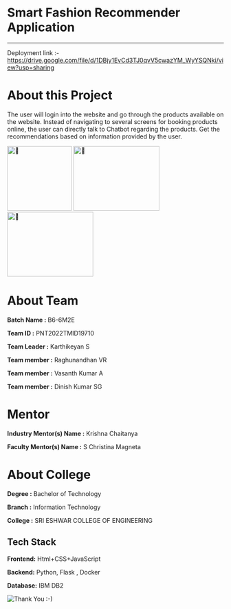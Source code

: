 # Smart Fashion Recommender Application
---
Deployment link :-  https://drive.google.com/file/d/1DBjy1EvCd3TJ0qvV5cwazYM_WyYSQNki/view?usp=sharing 

# About this Project
The user will login into the website and go through the products available on the website.  Instead of navigating to several screens for booking products online, the user can directly talk to Chatbot regarding the products.  Get the recommendations based on information provided by the user.



<img src="https://devtechnosys.com/insights/wp-content/uploads/2020/11/chatbots.gif" alt="🌱" width="150" height="150"> <span>
<img src="https://i.pinimg.com/originals/58/31/1e/58311e3f691d9b4efd5e4d3d96f846b9.gif" alt="🌱" width="200" height="150"> </span><span><img src="https://cdn.dribbble.com/users/790118/screenshots/6971331/media/d1e6cf91d6df3a0ba4dcdffd0b4a05f2.gif" alt="🌱" width="200" height="150"></span>

# About Team 

**Batch Name :** B6-6M2E

**Team ID :** PNT2022TMID19710


**Team Leader :** Karthikeyan S

**Team member :** Raghunandhan VR

**Team member :** Vasanth Kumar A

**Team member :** Dinish Kumar SG

# Mentor
**Industry Mentor(s) Name :** Krishna Chaitanya

**Faculty Mentor(s) Name :** S Christina Magneta

# About College

**Degree	:**	
Bachelor of Technology

**Branch	:**	
Information Technology

**College	:**	
SRI ESHWAR COLLEGE OF ENGINEERING

## Tech Stack

**Frontend:** Html+CSS+JavaScript

**Backend:** Python, Flask , Docker

**Database:** IBM DB2




![Thank You :-)](https://i0.wp.com/paulaspoint.com/wp-content/uploads/2018/04/thank-you.jpg?fit=275%2C183)
